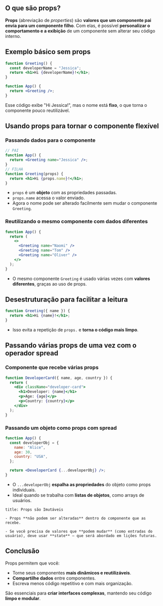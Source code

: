 ## O que são props?

**Props** (abreviação de _properties_) são **valores que um componente pai envia para um componente filho**. Com elas, é possível **personalizar o comportamento e a exibição** de um componente sem alterar seu código interno.

## Exemplo básico sem props

```jsx
function Greeting() {
  const developerName = "Jessica";
  return <h1>Hi {developerName}!</h1>;
}

function App() {
  return <Greeting />;
}
```

Esse código exibe "Hi Jessica!", mas o nome está **fixo**, o que torna o componente pouco reutilizável.

## Usando props para tornar o componente flexível

### Passando dados para o componente

```jsx
// PAI
function App() {
  return <Greeting name="Jessica" />;
}
// FILHA
function Greeting(props) {
  return <h1>Hi {props.name}!</h1>;
}
```

- `props` é um **objeto** com as propriedades passadas.
- `props.name` acessa o valor enviado.
- Agora o nome pode ser alterado facilmente sem mudar o componente `Greeting`.

### Reutilizando o mesmo componente com dados diferentes

```jsx
function App() {
  return (
    <>
      <Greeting name="Naomi" />
      <Greeting name="Tom" />
      <Greeting name="Oliver" />
    </>
  );
}
```

- O mesmo componente `Greeting` é usado várias vezes com **valores diferentes**, graças ao uso de props.
    
## Desestruturação para facilitar a leitura

```jsx
function Greeting({ name }) {
  return <h1>Hi {name}!</h1>;
}
```

- Isso evita a repetição de `props.` e **torna o código mais limpo**.
    
## Passando várias props de uma vez com o operador spread

### Componente que recebe várias props

```jsx
function DeveloperCard({ name, age, country }) {
  return (
    <div className="developer-card">
      <h1>Developer: {name}</h1>
      <p>Age: {age}</p>
      <p>Country: {country}</p>
    </div>
  );
}
```

### Passando um objeto como props com spread

```jsx
function App() {
  const developerObj = {
    name: "Alice",
    age: 30,
    country: "USA",
  };

  return <DeveloperCard {...developerObj} />;
}
```

- O `...developerObj` **espalha as propriedades** do objeto como props individuais.
- Ideal quando se trabalha com **listas de objetos**, como arrays de usuários.


```ad-attention
title: Props são Imutáveis

- Props **não podem ser alteradas** dentro do componente que as recebe.

- Se você precisa de valores que **podem mudar** (como entradas do usuário), deve usar **state** — que será abordado em lições futuras.

```


## Conclusão

Props permitem que você:

- Torne seus componentes **mais dinâmicos e reutilizáveis**.
- **Compartilhe dados** entre componentes.
- Escreva menos código repetitivo e com mais organização.
    

São essenciais para **criar interfaces complexas**, mantendo seu código **limpo e modular**.